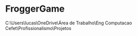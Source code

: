 # FroggerGame
 C:\Users\lucas\OneDrive\Área de Trabalho\Eng Computacao Cefet\Profissionalismo\Projetos
